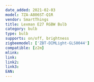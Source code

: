 ```yaml
---
date_added: 2021-02-03
model: 7ZA-A806ST-Q1R
vendor: SmartThings
title: Lexman E27 RGBW Bulb
category: bulb
type: bulb
supports: on/off, brightness 
zigbeemodel: ['ZBT-DIMLight-GLS0044']
compatible: [z2m]
mlink: 
link: 
link2: 
link3: 
EAN: 
---
```

